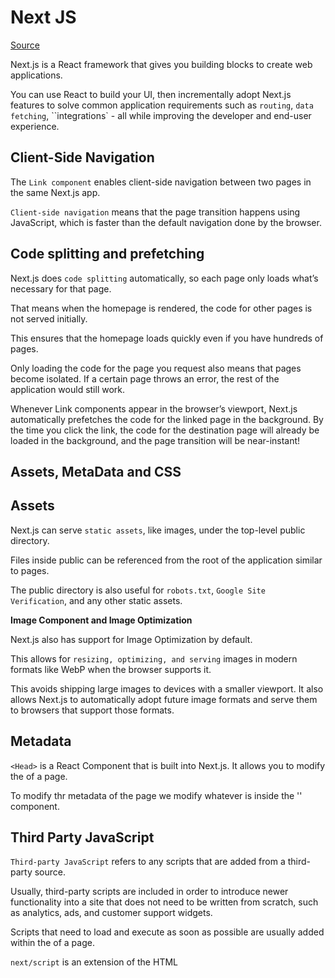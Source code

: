 # Next JS

[Source](https://nextjs.org/learn/basics/assets-metadata-css)

Next.js is a React framework that gives you building blocks to create web applications.

You can use React to build your UI, then incrementally adopt Next.js features to solve common application requirements such as `routing`, `data fetching`, ``integrations` - all while improving the developer and end-user experience.

## Client-Side Navigation

The `Link component` enables client-side navigation between two pages in the same Next.js app.

`Client-side navigation` means that the page transition happens using JavaScript, which is faster than the default navigation done by the browser.

## Code splitting and prefetching

Next.js does `code splitting` automatically, so each page only loads what’s necessary for that page. 

That means when the homepage is rendered, the code for other pages is not served initially.

This ensures that the homepage loads quickly even if you have hundreds of pages.

Only loading the code for the page you request also means that pages become isolated. If a certain page throws an error, the rest of the application would still work.

Whenever Link components appear in the browser’s viewport, Next.js automatically prefetches the code for the linked page in the background. By the time you click the link, the code for the destination page will already be loaded in the background, and the page transition will be near-instant!

## Assets, MetaData and CSS

## Assets

Next.js can serve `static assets`, like images, under the top-level public directory. 

Files inside public can be referenced from the root of the application similar to pages.

The public directory is also useful for `robots.txt`, `Google Site Verification`, and any other static assets.

**Image Component and Image Optimization**

Next.js also has support for Image Optimization by default. 

This allows for `resizing, optimizing, and serving` images in modern formats like WebP when the browser supports it. 

This avoids shipping large images to devices with a smaller viewport. It also allows Next.js to automatically adopt future image formats and serve them to browsers that support those formats.

## Metadata

`<Head>` is a React Component that is built into Next.js. It allows you to modify the <head> of a page.

To modify thr metadata of the page we modify whatever is inside the '<Head>' component.

## Third Party JavaScript

`Third-party JavaScript` refers to any scripts that are added from a third-party source. 

Usually, third-party scripts are included in order to introduce newer functionality into a site that does not need to be written from scratch, such as analytics, ads, and customer support widgets.

Scripts that need to load and execute as soon as possible are usually added within the <head> of a page. 

`next/script` is an extension of the HTML <script> element and optimizes when additional scripts are fetched and executed.

`strategy` controls when the third-party script should load.

A value of `lazyOnload` tells Next.js to load this particular script lazily during browser idle time.

`onLoad` is used to run any JavaScript code immediately after the script has finished loading.

Example

```
<Script
        src="https://connect.facebook.net/en_US/sdk.js"
        strategy="lazyOnload"
        onLoad={() =>
          console.log(`script loaded correctly, window.FB has been populated`)
        }
      />
```

## CSS

`CSS modules` allow you to locally scope CSS at the component-level by automatically creating unique class names.

Next.js’s code splitting feature works on CSS Modules as well. It ensures the minimal amount of CSS is loaded for each page. This results in smaller bundle sizes.

You can style your Next.js application in a variety of ways, including:

1. Sass
2. PortCSS libraries like Tailwind CSS
3. CSS-in-JS libraries such as `styled-jsx`, `styled components` and `emotion`.

The default export of `_app.js` is a top-level React component that wraps all the pages in your application. 

In Next.js, you can add global CSS files by importing them from `pages/_app.js.` You cannot import global CSS anywhere else.

The reason that global CSS can't be imported outside of pages/_app.js is that global CSS affects all elements on the page


## React Context for Beginners

[source](https://www.freecodecamp.org/news/react-context-for-beginners/)

It lets you easily share state in your applications.

`React context` allows us to pass down and use (consume) data in whatever component we need in our React app without using props.

**When should you use React Context**

It is great when you are passing data that can be used in any component in your application.

These types of data include: 

1. Theme data
2. User data
3. Location-specific data

You can think of React context as the equivalent of global variables for our React components.

**Problems React Context Solves**

React context helps us avoid the problem of `props drilling`.

Props drilling is when you pass props down multiple levels to a nested component, through components that don't need it.

**How to Use React context**

Context is an API that is built into React, starting from React version 16.

This means that we can create and use context directly by importing React in any React project.

***Four steps to using React Context***

1. Create context using the createContext method.
2. Take your created context and wrap the context provider around your component tree.
3. Put any value you like on your context provider using the value prop.
4. Read that value within any component by using the context consumer.

## The Use Context Hook

We can pass the entire context object to React.useContext() to consume context at the top of our component.

Example

```
import React from 'react';

export const UserContext = React.createContext();

export default function App() {
  return (
    <UserContext.Provider value="Reed">
      <User />
    </UserContext.Provider>
  )
}

function User() {
  const value = React.useContext(UserContext);  
    
  return <h1>{value}</h1>;
}
```
The benefit of the useContext hook is that it makes our components more concise and allows us to create our own custom hooks.

Don't reach for context right away. See if you can better organize your components to avoid prop drilling.
